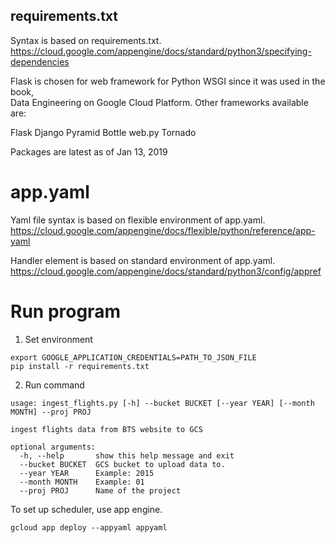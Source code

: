 ## requirements.txt

Syntax is based on requirements.txt.
https://cloud.google.com/appengine/docs/standard/python3/specifying-dependencies

Flask is chosen for web framework for Python WSGI since it was used in the book,  
Data Engineering on Google Cloud Platform.
Other frameworks available are:

Flask
Django
Pyramid
Bottle
web.py
Tornado

Packages are latest as of Jan 13, 2019


# app.yaml


Yaml file syntax is based on flexible environment of app.yaml.
https://cloud.google.com/appengine/docs/flexible/python/reference/app-yaml

Handler element is based on standard environment of app.yaml.
https://cloud.google.com/appengine/docs/standard/python3/config/appref


# Run program
1. Set environment
```
export GOOGLE_APPLICATION_CREDENTIALS=PATH_TO_JSON_FILE
pip install -r requirements.txt
```
2. Run command
```
usage: ingest_flights.py [-h] --bucket BUCKET [--year YEAR] [--month MONTH] --proj PROJ

ingest flights data from BTS website to GCS

optional arguments:
  -h, --help       show this help message and exit
  --bucket BUCKET  GCS bucket to upload data to.
  --year YEAR      Example: 2015
  --month MONTH    Example: 01
  --proj PROJ      Name of the project

```

To set up scheduler, use app engine.
```
gcloud app deploy --appyaml appyaml
```